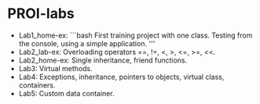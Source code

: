 # PROI-labs

* Lab1_home-ex: ```bash
                First training project with one class. Testing from the console, using a simple application. 
                '''
* Lab2_lab-ex: Overloading operators ==, !=, <, >, <=, >=, <<.
* Lab2_home-ex: Single inheritance, friend functions. 
* Lab3: Virtual methods. 
* Lab4: Exceptions, inheritance, pointers to objects, virtual class, containers.
* Lab5: Custom data container.
